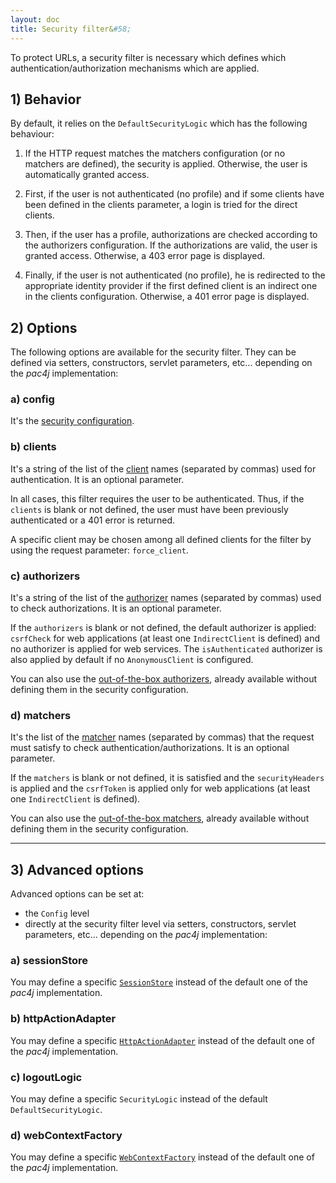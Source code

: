 ```yaml
---
layout: doc
title: Security filter&#58;
---
```


To protect URLs, a security filter is necessary which defines which authentication/authorization mechanisms which are applied.

## 1) Behavior

By default, it relies on the `DefaultSecurityLogic` which has the following behaviour:

1. If the HTTP request matches the matchers configuration (or no matchers are defined), the security is applied. Otherwise, the user is automatically granted access.

2. First, if the user is not authenticated (no profile) and if some clients have been defined in the clients parameter, a login is tried for the direct clients.

3. Then, if the user has a profile, authorizations are checked according to the authorizers configuration. If the authorizations are valid, the user is granted access. Otherwise, a 403 error page is displayed.

4. Finally, if the user is not authenticated (no profile), he is redirected to the appropriate identity provider if the first defined client is an indirect one in the clients configuration. Otherwise, a 401 error page is displayed.


## 2) Options

The following options are available for the security filter. They can be defined via setters, constructors, servlet parameters, etc... depending on the *pac4j* implementation:

### a) config

It's the [security configuration](config.html).

### b) clients

It's a string of the list of the [client](clients.html) names (separated by commas) used for authentication. It is an optional parameter.

In all cases, this filter requires the user to be authenticated. Thus, if the `clients` is blank or not defined, the user must have been previously authenticated or a 401 error is returned.

A specific client may be chosen among all defined clients for the filter by using the request parameter: `force_client`.

### c) authorizers

It's a string of the list of the [authorizer](authorizers.html) names (separated by commas) used to check authorizations. It is an optional parameter.

If the `authorizers` is blank or not defined, the default authorizer is applied: `csrfCheck` for web applications (at least one `IndirectClient` is defined) and no authorizer is applied for web services.
The `isAuthenticated` authorizer is also applied by default if no `AnonymousClient` is configured.

You can also use the [out-of-the-box authorizers](authorizers.html#-default-authorizer-names), already available without defining them in the security configuration.

### d) matchers

It's the list of the [matcher](matchers.html) names (separated by commas) that the request must satisfy to check authentication/authorizations. It is an optional parameter.

If the `matchers` is blank or not defined, it is satisfied and the `securityHeaders` is applied and the `csrfToken` is applied only for web applications (at least one `IndirectClient` is defined).

You can also use the [out-of-the-box matchers](matchers.html#3-default-matchers), already available without defining them in the security configuration.


---

## 3) Advanced options

Advanced options can be set at:

- the `Config` level
- directly at the security filter level via setters, constructors, servlet parameters, etc... depending on the *pac4j* implementation:

### a) sessionStore

You may define a specific [`SessionStore`](session-store.html) instead of the default one of the *pac4j* implementation.

### b) httpActionAdapter

You may define a specific [`HttpActionAdapter`](http-action-adapter.html) instead of the default one of the *pac4j* implementation.

### c) logoutLogic

You may define a specific `SecurityLogic` instead of the default `DefaultSecurityLogic`.

### d) webContextFactory

You may define a specific [`WebContextFactory`](web-context.html) instead of the default one of the *pac4j* implementation.
